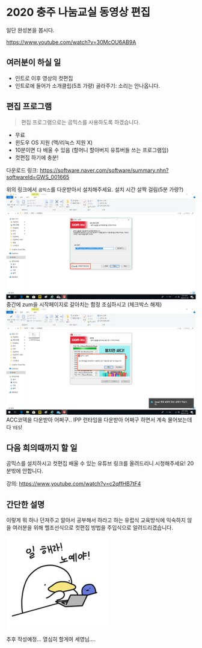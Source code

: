 # 2020 충주 나눔교실 동영상 편집

일단 완성본을 봅시다.

<https://www.youtube.com/watch?v=30McOU6AB9A>

## 여러분이 하실 일

* 인트로 이후 영상의 컷편집
* 인트로에 들어가 소개클립(5초 가량) 골라주기: 소리는 안나옵니다.

## 편집 프로그램

> 편집 프로그램으로는 곰믹스를 사용하도록 하겠습니다.

* 무료
* 윈도우 OS 지원 (맥/리눅스 지원 X)
* 10분이면 다 배울 수 있음 (할머니 할아버지 유튜버들 쓰는 프로그램임)
* 컷편집 하기에 충분!

다운로드 링크: <https://software.naver.com/software/summary.nhn?softwareId=GWS_001665>

위의 링크에서 `곰믹스`를 다운받아서 설치해주세요. 설치 시간 살짝 걸림(5분 가량?)
![Install_1.png](Install_1.png)
중간에 zum을 시작페이지로 갈아치는 함정 조심하시고 (체크박스 해제)
![Install_2.png](Install_2.png)
ACC코덱을 다운받아 어쩌구.. IPP 런타임을 다운받아 어쩌구 하면서 계속 물어보는데 다 `YES`!

## 다음 희의때까지 할 일

곰믹스를 설치하시고 컷편집 배울 수 있는 유튜브 링크를 올려드리니 시청해주세요! 20분밖에 안합니다.

강의: <https://www.youtube.com/watch?v=c2qffHB7tF4>

## 간단한 설명

이렇게 뭐 하나 던져주고 알아서 공부해서 하라고 하는 유럽식 교육방식에 익숙하지 않을 여러분을 위해 헬조선식으로 컷편집 방법을 주입식으로 알려드리겠습니다.

![ESTJ.png](ESTJ.png)

추후 작성예정... 열심히 할게여 세영님....